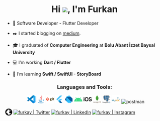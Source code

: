 <h1 align="center">Hi <img src="https://media.giphy.com/media/hvRJCLFzcasrR4ia7z/giphy.gif" width="25px">, I'm Furkan </h1>

- 📍 Software Developer - Flutter Developer

- ✒️ I started blogging on [medium](https://medium.com/@furkanolkay).

- 🎓 I graduated of **Computer Engineering** at **Bolu Abant İzzet Baysal University**

- 💻 I’m working **Dart / Flutter**

- 🌱 I’m learning **Swift / SwiftUI - StoryBoard**






<h3 align="center", style="text-align:center">Languages and Tools:</h3>

<p align="center">&nbsp;

<img style="text-align:center" alt="Visual Studio Code" width="26px" src="https://raw.githubusercontent.com/github/explore/80688e429a7d4ef2fca1e82350fe8e3517d3494d/topics/visual-studio-code/visual-studio-code.png" />
<img style="text-align:center" src="https://raw.githubusercontent.com/devicons/devicon/master/icons/java/java-original.svg" alt="java" width="26px" /> 
<img style="text-align:center" alt="Git" width="26px" src="https://raw.githubusercontent.com/github/explore/80688e429a7d4ef2fca1e82350fe8e3517d3494d/topics/git/git.png" />
<img style="text-align:center" alt="Flutter" width="26px" src="https://raw.githubusercontent.com/github/explore/80688e429a7d4ef2fca1e82350fe8e3517d3494d/topics/flutter/flutter.png" />
<img style="text-align:center" alt="Dart" width="26px" src="https://raw.githubusercontent.com/github/explore/80688e429a7d4ef2fca1e82350fe8e3517d3494d/topics/dart/dart.png" />
<img style="text-align:center" alt="Android" width="26px" src="https://raw.githubusercontent.com/github/explore/80688e429a7d4ef2fca1e82350fe8e3517d3494d/topics/android/android.png" />
<img style="text-align:center" alt="Ios" width="26px" src="https://raw.githubusercontent.com/github/explore/80688e429a7d4ef2fca1e82350fe8e3517d3494d/topics/ios/ios.png" />
<img style="text-align:center" src="https://raw.githubusercontent.com/devicons/devicon/master/icons/mongodb/mongodb-original-wordmark.svg" alt="mongodb" width="26"/> 
<img style="text-align:center" src="https://raw.githubusercontent.com/devicons/devicon/master/icons/postgresql/postgresql-original-wordmark.svg" alt="postgresql" width="26px" /> 
<img style="text-align:center" src="https://raw.githubusercontent.com/devicons/devicon/master/icons/mysql/mysql-original-wordmark.svg" alt="mysql" width="26px"/>
<img style="text-align:center" src="https://www.vectorlogo.zone/logos/getpostman/getpostman-icon.svg" alt="postman" width="26px" /> 
</p>

    
[<img align="center" alt="furkanolkay.com" width="22px" src="https://raw.githubusercontent.com/iconic/open-iconic/master/svg/globe.svg" />](https://furkanolkay.com)
[<img align="center" alt="furkay | Twitter" width="22px" src="https://cdn.jsdelivr.net/npm/simple-icons@v3/icons/twitter.svg" />](https://twitter.com/FurkayOlkay)
[<img align="center" alt="furkay | LinkedIn" width="22px" src="https://cdn.jsdelivr.net/npm/simple-icons@v3/icons/linkedin.svg" />](https://tr.linkedin.com/in/furkan-saffet-olkay)
[<img align="center" alt="furkay | Instagram" width="22px" src="https://cdn.jsdelivr.net/npm/simple-icons@v3/icons/instagram.svg" />](https://instagram.com/furkay14)
